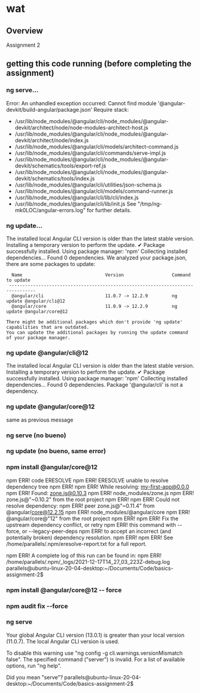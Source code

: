 # wat

## Overview

Assignment 2

## getting this code running (before completing the assignment)

### ng serve...

Error: An unhandled exception occurred: Cannot find module '@angular-devkit/build-angular/package.json'
Require stack:
- /usr/lib/node_modules/@angular/cli/node_modules/@angular-devkit/architect/node/node-modules-architect-host.js
- /usr/lib/node_modules/@angular/cli/node_modules/@angular-devkit/architect/node/index.js
- /usr/lib/node_modules/@angular/cli/models/architect-command.js
- /usr/lib/node_modules/@angular/cli/commands/serve-impl.js
- /usr/lib/node_modules/@angular/cli/node_modules/@angular-devkit/schematics/tools/export-ref.js
- /usr/lib/node_modules/@angular/cli/node_modules/@angular-devkit/schematics/tools/index.js
- /usr/lib/node_modules/@angular/cli/utilities/json-schema.js
- /usr/lib/node_modules/@angular/cli/models/command-runner.js
- /usr/lib/node_modules/@angular/cli/lib/cli/index.js
- /usr/lib/node_modules/@angular/cli/lib/init.js
See "/tmp/ng-mk0LOC/angular-errors.log" for further details.

### ng update...

The installed local Angular CLI version is older than the latest stable version.
Installing a temporary version to perform the update.
✔ Package successfully installed.
Using package manager: 'npm'
Collecting installed dependencies...
Found 0 dependencies.
    We analyzed your package.json, there are some packages to update:
    
      Name                               Version                  Command to update
     --------------------------------------------------------------------------------
      @angular/cli                       11.0.7 -> 12.2.9         ng update @angular/cli@12
      @angular/core                      11.0.9 -> 12.2.9         ng update @angular/core@12
    
    There might be additional packages which don't provide 'ng update' capabilities that are outdated.
    You can update the additional packages by running the update command of your package manager.

### ng update @angular/cli@12

The installed local Angular CLI version is older than the latest stable version.
Installing a temporary version to perform the update.
✔ Package successfully installed.
Using package manager: 'npm'
Collecting installed dependencies...
Found 0 dependencies.
Package '@angular/cli' is not a dependency.

### ng update @angular/core@12

same as previous message

### ng serve (no bueno)

### ng update (no bueno, same error)

### npm install @angular/core@12

npm ERR! code ERESOLVE
npm ERR! ERESOLVE unable to resolve dependency tree
npm ERR! 
npm ERR! While resolving: my-first-app@0.0.0
npm ERR! Found: zone.js@0.10.3
npm ERR! node_modules/zone.js
npm ERR!   zone.js@"~0.10.2" from the root project
npm ERR! 
npm ERR! Could not resolve dependency:
npm ERR! peer zone.js@"~0.11.4" from @angular/core@12.2.15
npm ERR! node_modules/@angular/core
npm ERR!   @angular/core@"12" from the root project
npm ERR! 
npm ERR! Fix the upstream dependency conflict, or retry
npm ERR! this command with --force, or --legacy-peer-deps
npm ERR! to accept an incorrect (and potentially broken) dependency resolution.
npm ERR! 
npm ERR! See /home/parallels/.npm/eresolve-report.txt for a full report.

npm ERR! A complete log of this run can be found in:
npm ERR!     /home/parallels/.npm/_logs/2021-12-17T14_27_03_223Z-debug.log
parallels@ubuntu-linux-20-04-desktop:~/Documents/Code/basics-assignment-2$ 

### npm install @angular/core@12 -- force

### npm audit fix --force

### ng serve

Your global Angular CLI version (13.0.1) is greater than your local version (11.0.7). The local Angular CLI version is used.

To disable this warning use "ng config -g cli.warnings.versionMismatch false".
The specified command ("server") is invalid. For a list of available options,
run "ng help".

Did you mean "serve"?
parallels@ubuntu-linux-20-04-desktop:~/Documents/Code/basics-assignment-2$ 

### 